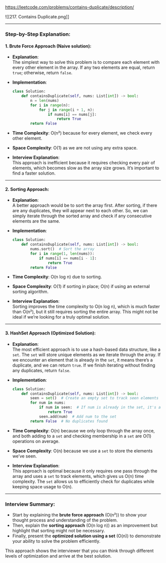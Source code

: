  
 https://leetcode.com/problems/contains-duplicate/description/
 
 ![[217. Contains Duplicate.png]]

---

### Step-by-Step Explanation:

#### 1. **Brute Force Approach (Naive solution)**:
- **Explanation**:  
  The simplest way to solve this problem is to compare each element with every other element in the array. If any two elements are equal, return `true`; otherwise, return `false`.
  
- **Implementation**:
    ```python
    class Solution:
        def containsDuplicate(self, nums: List[int]) -> bool:
            n = len(nums)
            for i in range(n):
                for j in range(i + 1, n):
                    if nums[i] == nums[j]:
                        return True
            return False
    ```

- **Time Complexity**: O(n²) because for every element, we check every other element.
- **Space Complexity**: O(1) as we are not using any extra space.

- **Interview Explanation**:  
  This approach is inefficient because it requires checking every pair of elements, which becomes slow as the array size grows. It’s important to find a faster solution.

---

#### 2. **Sorting Approach**:
- **Explanation**:  
  A better approach would be to sort the array first. After sorting, if there are any duplicates, they will appear next to each other. So, we can simply iterate through the sorted array and check if any consecutive elements are the same.

- **Implementation**:
    ```python
    class Solution:
        def containsDuplicate(self, nums: List[int]) -> bool:
            nums.sort()  # Sort the array
            for i in range(1, len(nums)):
                if nums[i] == nums[i - 1]:
                    return True
            return False
    ```

- **Time Complexity**: O(n log n) due to sorting.
- **Space Complexity**: O(1) if sorting in place; O(n) if using an external sorting algorithm.

- **Interview Explanation**:  
  Sorting improves the time complexity to O(n log n), which is much faster than O(n²), but it still requires sorting the entire array. This might not be ideal if we’re looking for a truly optimal solution.

---

#### 3. **HashSet Approach (Optimized Solution)**:
- **Explanation**:  
  The most efficient approach is to use a hash-based data structure, like a `set`. The `set` will store unique elements as we iterate through the array. If we encounter an element that is already in the `set`, it means there’s a duplicate, and we can return `true`. If we finish iterating without finding any duplicates, return `false`.

- **Implementation**:
    ```python
    class Solution:
        def containsDuplicate(self, nums: List[int]) -> bool:
            seen = set()  # Create an empty set to track seen elements
            for num in nums:
                if num in seen:  # If num is already in the set, it's a duplicate
                    return True
                seen.add(num)  # Add num to the set
            return False  # No duplicates found
    ```

- **Time Complexity**: O(n) because we only loop through the array once, and both adding to a `set` and checking membership in a `set` are O(1) operations on average.
- **Space Complexity**: O(n) because we use a `set` to store the elements we’ve seen.

- **Interview Explanation**:  
  This approach is optimal because it only requires one pass through the array and uses a `set` to track elements, which gives us O(n) time complexity. The `set` allows us to efficiently check for duplicates while keeping space usage to O(n).

---

### Interview Summary:

- Start by explaining the **brute force approach** (O(n²)) to show your thought process and understanding of the problem.
- Then, explain the **sorting approach** (O(n log n)) as an improvement but highlight that sorting might not be necessary.
- Finally, present the **optimized solution using a set** (O(n)) to demonstrate your ability to solve the problem efficiently.
  
This approach shows the interviewer that you can think through different levels of optimization and arrive at the best solution.